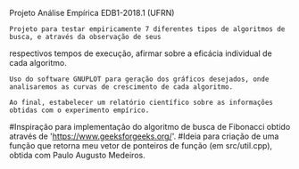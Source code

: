 Projeto Análise Empírica EDB1-2018.1 (UFRN)

	Projeto para testar empiricamente 7 diferentes tipos de algoritmos de busca, e através da observação de seus
respectivos tempos de execução, afirmar sobre a eficácia individual de cada algoritmo.

	Uso do software GNUPLOT para geração dos gráficos desejados, onde analisaremos as curvas de crescimento de cada algoritmo.

	Ao final, estabelecer um relatório científico sobre as informações obtidas com o experimento empírico.

#Inspiração para implementação do algoritmo de busca de Fibonacci obtido através de 'https://www.geeksforgeeks.org/'.
#Ideia para criação de uma função que retorna meu vetor de ponteiros de função (em src/util.cpp), obtida com Paulo Augusto Medeiros.

